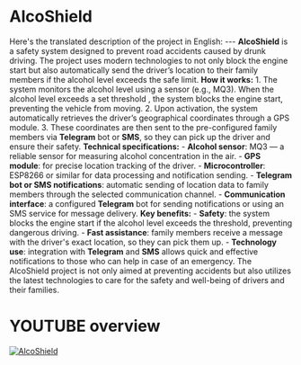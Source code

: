# AlcoShield
 Here's the translated description of the project in English:  ---  **AlcoShield** is a safety system designed to prevent road accidents caused by drunk driving. The project uses modern technologies to not only block the engine start but also automatically send the driver’s location to their family members if the alcohol level exceeds the safe limit.  **How it works:** 1. The system monitors the alcohol level using a sensor (e.g., MQ3). When the alcohol level exceeds a set threshold , the system blocks the engine start, preventing the vehicle from moving. 2. Upon activation, the system automatically retrieves the driver’s geographical coordinates through a GPS module. 3. These coordinates are then sent to the pre-configured family members via **Telegram** bot or **SMS**, so they can pick up the driver and ensure their safety.  **Technical specifications:** - **Alcohol sensor**: MQ3 — a reliable sensor for measuring alcohol concentration in the air. - **GPS module**: for precise location tracking of the driver. - **Microcontroller**: ESP8266 or similar for data processing and notification sending. - **Telegram bot or SMS notifications**: automatic sending of location data to family members through the selected communication channel. - **Communication interface**: a configured **Telegram** bot for sending notifications or using an SMS service for message delivery.  **Key benefits:** - **Safety**: the system blocks the engine start if the alcohol level exceeds the threshold, preventing dangerous driving. - **Fast assistance**: family members receive a message with the driver's exact location, so they can pick them up. - **Technology use**: integration with **Telegram** and **SMS** allows quick and effective notifications to those who can help in case of an emergency.  The AlcoShield project is not only aimed at preventing accidents but also utilizes the latest technologies to care for the safety and well-being of drivers and their families.
# YOUTUBE overview 


[![AlcoShield](https://img.youtube.com/vi/TNBd8ddL4To/0.jpg)](https://youtube.com/shorts/TNBd8ddL4To?si=v-KMM5Rj8mswpsTJ)


